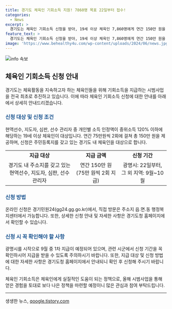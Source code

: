 ```yaml
---
title: 경기도 체육인 기회소득 지원! 7860명 목표 22일부터 접수!
categories:
  - News
excerpt: >
  경기도는 체육인 기회소득 신청을 받아, 19세 이상 체육인 7,860명에게 연간 150만 원을 지급한다. 22일부터 광명시에서 시작하여, 9월 중 1차 지급 예정이며, 15개 시군에서는 9월~10월 접수를 시작할 예정이다. 추가 참여는 가능하며, 신청은 경기민원24나 주소지 행정복지센터에서 가능하다. 이로써 체육인이 보다 지원받을 수 있도록하여 체육활동을 지속하도록 돕는다.
feature_text: >
  경기도는 체육인 기회소득 신청을 받아, 19세 이상 체육인 7,860명에게 연간 150만 원을 지급한다. 22일부터 광명시에서 시작하여, 9월 중 1차 지급 예정이며, 15개 시군에서는 9월~10월 접수를 시작할 예정이다. 추가 참여는 가능하며, 신청은 경기민원24나 주소지 행정복지센터에서 가능하다. 이로써 체육인이 보다 지원받을 수 있도록하여 체육활동을 지속하도록 돕는다.
image: 'https://www.behealthy4u.com/wp-content/uploads/2024/06/news.jpg'
---
```


<p><img src="https://www.behealthy4u.com/wp-content/uploads/2024/06/news.jpg" alt="info 속보" /></p>

<h2 data-ke-size="size26">체육인 기회소득 신청 안내</h2>

<p data-ke-size="size16">경기도는 체육활동을 지속하고자 하는 체육인들을 위해 기회소득을 지급하는 시범사업을 전국 최초로 추진하고 있습니다. 이에 따라 체육인 기회소득 신청에 대한 안내를 아래에서 상세히 안내드리겠습니다.</p>

<h3><b><span style="color: #1a5490;">신청 대상 및 신청 조건</span></b></h3>

<p data-ke-size="size16">현역선수, 지도자, 심판, 선수 관리자 중 개인별 소득 인정액이 중위소득 120% 이하에 해당하는 19세 이상 체육인이 대상입니다. 연간 75만원씩 2회에 걸쳐 총 150만 원을 제공하며, 신청은 주민등록지를 갖고 있는 경기도 내 체육인을 대상으로 합니다.</p>

<table>
  <tr>
    <td style="text-align: center; height: 17px;"><b>지급 대상</b></td>
    <td style="text-align: center; height: 17px;"><b>지급 금액</b></td>
    <td style="text-align: center; height: 17px;"><b>신청 기간</b></td>
  </tr>
  <tr>
    <td style="text-align: center; height: 17px;">경기도 내 주소지를 갖고 있는 현역선수, 지도자, 심판, 선수 관리자</td>
    <td style="text-align: center; height: 17px;">연간 150만 원 (75만 원씩 2회 지급)</td>
    <td style="text-align: center; height: 17px;">광명시: 22일부터, 그 외 지역: 9월~10월</td>
  </tr>
</table>

<h3><b><span style="color: #1a5490;">신청 방법</span></b></h3>

<p data-ke-size="size16">온라인 신청은 경기민원24(gg24.gg.go.kr)에서, 직접 방문은 주소지 읍.면.동 행정복지센터에서 가능합니다. 또한, 상세한 신청 안내 및 자세한 사항은 경기도청 홈페이지에서 확인할 수 있습니다.</p>

<h3><b><span style="color: #1a5490;">신청 시 꼭 확인해야 할 사항</span></b></h3>

<p data-ke-size="size16">광명시를 시작으로 9월 중 1차 지급이 예정되어 있으며, 관련 시군에서 신청 기간을 꼭 확인하시어 지급을 받을 수 있도록 주의하시기 바랍니다. 또한, 지급 대상 및 신청 방법에 대한 자세한 사항은 경기도청 홈페이지에서 안내되니 확인 후 신청해 주시기 바랍니다.</p>

<p data-ke-size="size16">체육인 기회소득은 체육인에게 실질적인 도움이 되는 정책으로, 올해 시범사업을 통해 얻은 경험을 토대로 보다 나은 정책을 마련할 예정이니 많은 관심과 참여 부탁드립니다.</p>

<hr>

<p data-ke-size="size16"></p>
생생한 뉴스, <a href="https://qoogle.tistory.com" rel="dofollow">qoogle.tistory.com</a>


